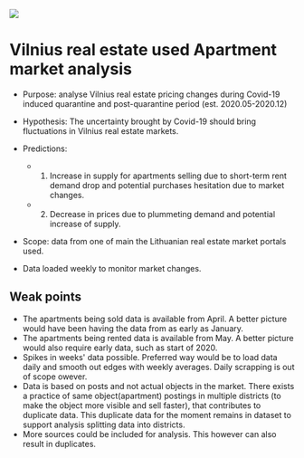 ![](https://www.woodproperty.com.au/wp-content/uploads/2018/11/Market-update.png)
# Vilnius real estate used Apartment market analysis

* Purpose: analyse Vilnius real estate pricing changes during Covid-19 induced quarantine and post-quarantine period (est. 2020.05-2020.12)
* Hypothesis: The uncertainty brought by Covid-19 should bring fluctuations in Vilnius real estate markets.
* Predictions:
  * 1. Increase in supply for apartments selling due to short-term rent demand drop and potential purchases hesitation due to market changes.
  * 2. Decrease in prices due to plummeting demand and potential increase of supply.

* Scope: data from one of main the Lithuanian real estate market portals used.
* Data loaded weekly to monitor market changes.  
## Weak points
* The apartments being sold data is available from April. A better picture would have been having the data from as early as January.
* The apartments being rented data is available from May. A better picture would also require early data, such as start of 2020.
* Spikes in weeks' data possible. Preferred way would be to load data daily and smooth out edges with weekly averages. Daily scrapping is out of scope owever.
* Data is based on posts and not actual objects in the market. There exists a practice of same object(apartment) postings in multiple districts (to make the object more visible and sell faster), that contributes to duplicate data. This duplicate data for the moment remains in dataset to support analysis splitting data into districts. 
* More sources could be included for analysis. This however can also result in duplicates.
